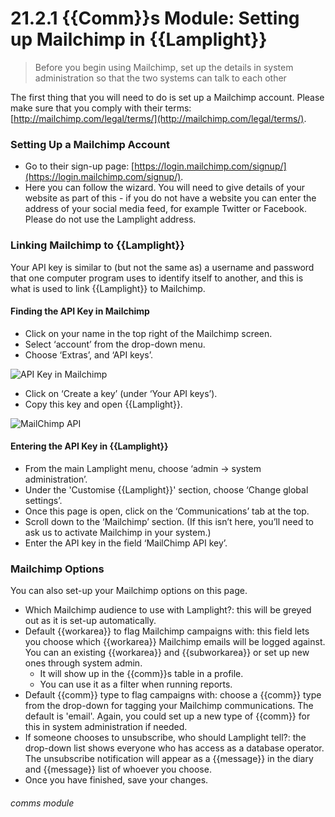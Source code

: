 # 21.2.1  {{Comm}}s Module: Setting up Mailchimp in {{Lamplight}}

> Before you begin using Mailchimp, set up the details in system administration so that the two systems can talk to each other



The first thing that you will need to do is set up a Mailchimp account. Please make sure that you comply with their terms: [http://mailchimp.com/legal/terms/](http://mailchimp.com/legal/terms/).

### Setting Up a Mailchimp Account

- Go to their sign-up page: [https://login.mailchimp.com/signup/](https://login.mailchimp.com/signup/).
- Here you can follow the wizard. You will need to give details of your website as part of this - if you do not have a website you can enter the address of your social media feed, for example Twitter or Facebook. Please do not use the Lamplight address.

### Linking Mailchimp to {{Lamplight}}

Your API key is similar to (but not the same as) a username and password that one computer program uses to identify itself to another, and this is what is used to link {{Lamplight}} to Mailchimp. 

#### Finding the API Key in Mailchimp
- Click on your name in the top right of the Mailchimp screen.
- Select ‘account’ from the drop-down menu.
- Choose ‘Extras’, and ‘API keys’. 

![API Key in Mailchimp](21.2.1a.png)

- Click on  ‘Create a key’ (under ‘Your API keys’). 
- Copy this key and open {{Lamplight}}.

![MailChimp API](225a.PNG)

#### Entering the API Key in {{Lamplight}}
- From the main Lamplight menu, choose ‘admin -> system administration’.  
- Under the 'Customise {{Lamplight}}' section, choose ‘Change global settings’.
- Once this page is open, click on the ‘Communications’ tab at the top.  
- Scroll down to the ‘Mailchimp’ section.  (If this isn’t here, you’ll need to ask us to activate Mailchimp in your system.)  
- Enter the API key in the field ‘MailChimp API key’.  

### Mailchimp Options

You can also set-up your Mailchimp options on this page.
- Which Mailchimp audience to use with Lamplight?: this will be greyed out as it is set-up automatically.
- Default {{workarea}} to flag Mailchimp campaigns with: this field lets you choose which {{workarea}} Mailchimp emails will be logged against. You can an existing  {{workarea}} and {{subworkarea}} or set up new ones through system admin.
   - It will show up in the {{comm}}s table in a profile.
   - You can use it as a filter when running reports. 
- Default {{comm}} type to flag campaigns with: choose a {{comm}} type from the drop-down for tagging your Mailchimp communications. The default is 'email'. Again, you could set up a new type of {{comm}} for this in system administration if needed.
- If someone chooses to unsubscribe, who should Lamplight tell?: the drop-down list shows everyone who has access as a database operator. The unsubscribe notification will appear as a {{message}} in the diary and {{message}} list of whoever you choose.
- Once you have finished, save your changes.


###### comms module

